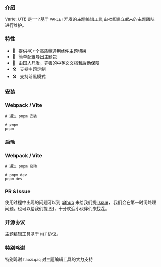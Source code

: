 ### 介绍

Varlet UTE 是一个基于 `VARLET` 开发的主题编辑工具,由社区建立起来的主题团队进行维护。

### 特性
- 🚀 &nbsp; 提供40+个高质量通用组件主题切换
- 🚀 &nbsp; 简单配置导出主题包
- 💪 &nbsp; 由国人开发，完善的中英文文档和后勤保障
- 🛠️ &nbsp; 支持主题定制
- 🛠️ &nbsp; 支持暗黑模式

### 安装

### Webpack / Vite
```shell
# 通过 pnpm 安装

# pnpm
pnpm
```

### 启动


### Webpack / Vite
```shell
# 通过 pnpm 启动

# pnpm dev
pnpm dev
```

### PR & Issue
使用过程中出现的问题可以到 [github](https://github.com/sdhushu/varlet-ute) 来给我们提 [issue](https://github.com/sdhushu/varlet-ute/issues)，
我们会在第一时间处理问题。也可以给我们提 [PR](https://github.com/sdhushu/varlet-ute/pulls)，十分欢迎小伙伴们来找茬。

### 开源协议
主题编辑工具基于 `MIT` 协议。

### 特别鸣谢

特别鸣谢 `haoziqaq` 对主题编辑工具的大力支持
